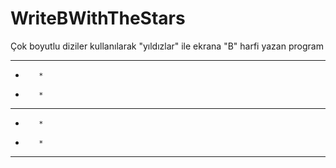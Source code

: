 # WriteBWithTheStars
Çok boyutlu diziler kullanılarak "yıldızlar" ile ekrana "B" harfi yazan program
 *  *  *  * 
 *        * 
 *        * 
 *  *  *  * 
 *        * 
 *        * 
 *  *  *  * 
